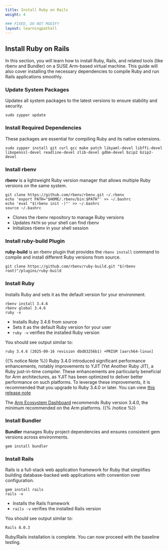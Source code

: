 ```yaml
---
title: Install Ruby on Rails
weight: 4

### FIXED, DO NOT MODIFY
layout: learningpathall
---
```


## Install Ruby on Rails
In this section, you will learn how to install Ruby, Rails, and related tools (like rbenv and Bundler) on a SUSE Arm-based virtual machine. This guide will also cover installing the necessary dependencies to compile Ruby and run Rails applications smoothly.


### Update System Packages
Updates all system packages to the latest versions to ensure stability and security.

```console
sudo zypper update
```

### Install Required Dependencies
These packages are essential for compiling Ruby and its native extensions.

```console
sudo zypper install git curl gcc make patch libyaml-devel libffi-devel libopenssl-devel readline-devel zlib-devel gdbm-devel bzip2 bzip2-devel
```

### Install rbenv
**rbenv** is a lightweight Ruby version manager that allows multiple Ruby versions on the same system.

```console
git clone https://github.com/rbenv/rbenv.git ~/.rbenv
echo 'export PATH="$HOME/.rbenv/bin:$PATH"' >> ~/.bashrc
echo 'eval "$(rbenv init -)"' >> ~/.bashrc
source ~/.bashrc
```
- Clones the rbenv repository to manage Ruby versions
- Updates `PATH` so your shell can find rbenv
- Initializes rbenv in your shell session

### Install ruby-build Plugin
**ruby-build** is an rbenv plugin that provides the `rbenv install` command to compile and install different Ruby versions from source.

```console
git clone https://github.com/rbenv/ruby-build.git "$(rbenv root)"/plugins/ruby-build
```

### Install Ruby
Installs Ruby and sets it as the default version for your environment.

```console
rbenv install 3.4.6
rbenv global 3.4.6
ruby -v
```
- Installs Ruby 3.4.6 from source
- Sets it as the default Ruby version for your user
- `ruby -v` verifies the installed Ruby version

You should see output similar to:
```output
ruby 3.4.6 (2025-09-16 revision dbd83256b1) +PRISM [aarch64-linux]
```
{{% notice Note %}}
Ruby 3.4.0 introduced significant performance enhancements, notably improvements to YJIT (Yet Another Ruby JIT), a Ruby just-in-time compiler. These enhancements are particularly beneficial for Arm architectures, as YJIT has been optimized to deliver better performance on such platforms. To leverage these improvements, it is recommended that you upgrade to Ruby 3.4.0 or later.
You can view [this release note](https://www.ruby-lang.org/en/news/2024/12/25/ruby-3-4-0-released/)

The [Arm Ecosystem Dashboard](https://developer.arm.com/ecosystem-dashboard/) recommends Ruby version 3.4.0, the minimum recommended on the Arm platforms.
{{% /notice %}}

### Install Bundler
**Bundler** manages Ruby project dependencies and ensures consistent gem versions across environments.

```console
gem install bundler
```

### Install Rails
Rails is a full-stack web application framework for Ruby that simplifies building database-backed web applications with convention over configuration.

```console
gem install rails
rails -v
```
- Installs the Rails framework
- `rails -v` verifies the installed Rails version

You should see output similar to:
```output
Rails 8.0.3
```

Ruby/Rails installation is complete. You can now proceed with the baseline testing.
